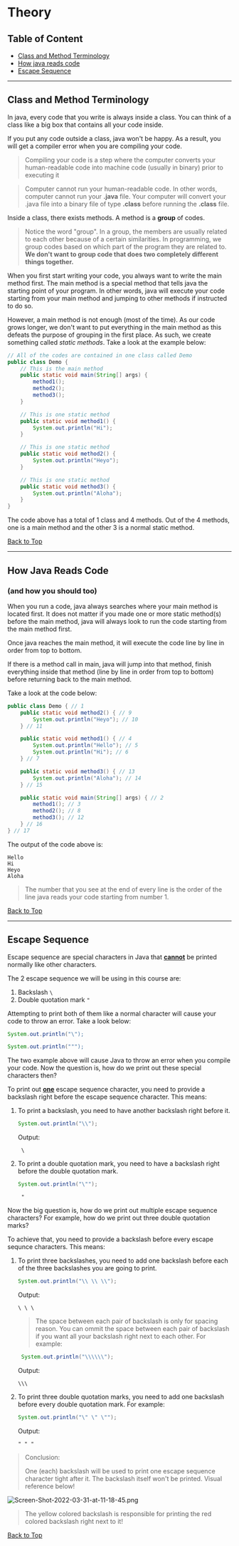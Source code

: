 # Theory

## Table of Content

- [Class and Method Terminology](#class-and-method-terminology)
- [How java reads code](#how-java-reads-code)
- [Escape Sequence](#escape-sequence)

---

## Class and Method Terminology

In java, every code that you write is always inside a class. You can think of a class like a big box that contains all your code inside.

If you put any code outside a class, java won't be happy. As a result, you will get a compiler error when you are compiling your code.

> Compiling your code is a step where the computer converts your human-readable code into machine code (usually in binary) prior to executing it

> Computer cannot run your human-readable code. In other words, computer cannot run your **.java** file. Your computer will convert your .java file into a binary file of type **.class** before running the **.class** file.

Inside a class, there exists methods. A method is a **group** of codes.

> Notice the word "group". In a group, the members are usually related to each other because of a certain similarities. In programming, we group codes based on which part of the program they are related to. **We don't want to group code that does two completely different things together.**

When you first start writing your code, you always want to write the main method first. The main method is a special method that tells java the starting point of your program. In other words, java will execute your code starting from your main method and jumping to other methods if instructed to do so.

However, a main method is not enough (most of the time). As our code grows longer, we don't want to put everything in the main method as this defeats the purpose of grouping in the first place. As such, we create something called _static methods_. Take a look at the example below:

```java
// All of the codes are contained in one class called Demo
public class Demo {
    // This is the main method
    public static void main(String[] args) {
        method1();
        method2();
        method3();
    }

    // This is one static method
    public static void method1() {
        System.out.println("Hi");
    }

    // This is one static method
    public static void method2() {
        System.out.println("Heyo");
    }

    // This is one static method
    public static void method3() {
        System.out.println("Aloha");
    }
}
```

The code above has a total of 1 class and 4 methods. Out of the 4 methods, one is a main method and the other 3 is a normal static method.

[Back to Top](#table-of-content)

---

## How Java Reads Code

### (and how you should too)

When you run a code, java always searches where your main method is located first. It does not matter if you made one or more static method(s) before the main method, java will always look to run the code starting from the main method first.

Once java reaches the main method, it will execute the code line by line in order from top to bottom.

If there is a method call in main, java will jump into that method, finish everything inside that method (line by line in order from top to bottom) before returning back to the main method.

Take a look at the code below:

```java
public class Demo { // 1
    public static void method2() { // 9
        System.out.println("Heyo"); // 10
    } // 11

    public static void method1() { // 4
        System.out.println("Hello"); // 5
        System.out.println("Hi"); // 6
    } // 7

    public static void method3() { // 13
        System.out.println("Aloha"); // 14
    } // 15

    public static void main(String[] args) { // 2
        method1(); // 3
        method2(); // 8
        method3(); // 12
    } // 16
} // 17
```

The output of the code above is:

```
Hello
Hi
Heyo
Aloha
```

> The number that you see at the end of every line is the order of the line java reads your code starting from number 1.

[Back to Top](#table-of-content)

---

## Escape Sequence

Escape sequence are special characters in Java that <u>**cannot**</u> be printed normally like other characters.

The 2 escape sequence we will be using in this course are:

1. Backslash `\`
2. Double quotation mark `"`

Attempting to print both of them like a normal character will cause your code to throw an error. Take a look below:

```java
System.out.println("\");
```

```java
System.out.println(""");
```

The two example above will cause Java to throw an error when you compile your code. Now the question is, how do we print out these special characters then?

To print out <u>**one**</u> escape sequence character, you need to provide a backslash right before the escape sequence character. This means:

1. To print a backslash, you need to have another backslash right before it.

   ```java
   System.out.println("\\");
   ```

   Output:

   ```
    \
   ```

2. To print a double quotation mark, you need to have a backslash right before the double quotation mark.

   ```java
   System.out.println("\"");
   ```

   ```
    "
   ```

Now the big question is, how do we print out multiple escape sequence characters? For example, how do we print out three double quotation marks?

To achieve that, you need to provide a backslash before every escape sequnce characters. This means:

1. To print three backslashes, you need to add one backslash before each of the three backslashes you are going to print.

   ```java
   System.out.println("\\ \\ \\");
   ```

   Output:

   ```
   \ \ \
   ```

   > The space between each pair of backslash is only for spacing reason. You can ommit the space between each pair of backslash if you want all your backslash right next to each other. For example:

   ```java
    System.out.println("\\\\\\");
   ```

   Output:

   ```
   \\\
   ```

2. To print three double quotation marks, you need to add one backslash before every double quotation mark. For example:

   ```java
   System.out.println("\" \" \"");
   ```

   Output:

   ```
   " " "
   ```

> Conclusion:
>
> One (each) backslash will be used to print one escape sequence character tight after it. The backslash itself won't be printed. Visual reference below!

![Screen-Shot-2022-03-31-at-11-18-45.png](https://i.postimg.cc/QNBdJZmy/Screen-Shot-2022-03-31-at-11-18-45.png)

> The yellow colored backslash is responsible for printing the red colored backslash right next to it!

[Back to Top](#table-of-content)
